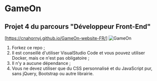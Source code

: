 # GameOn
## Projet 4 du parcours "Développeur Front-End"
[https://cnahornyj.github.io/GameOn-website-FR/]
![GameOn](https://user-images.githubusercontent.com/50677355/116258045-e120cc00-a774-11eb-9adc-2179db07c79f.png)
1. Forkez ce repo ;
2. Il est conseillé d'utiliser VisualStudio Code et vous pouvez utiliser Docker, mais ce n'est pas obligatoire ;
3. Il n'y a aucune dépendance ;
4. Vous ne devez utiliser que du CSS personnalisé et du JavaScript pur, sans jQuery, Bootstrap ou autre librairie.
